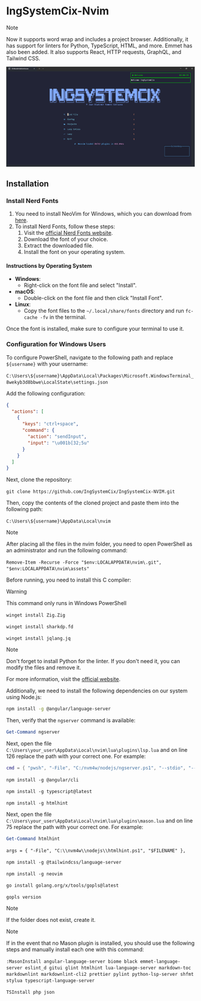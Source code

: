 # IngSystemCix-Nvim

> [!NOTE]
> Now it supports word wrap and includes a project browser. Additionally, it has
> support for linters for Python, TypeScript, HTML, and more. Emmet has also
> been added. It also supports React, HTTP requests, GraphQL, and Tailwind CSS.

![main](./assets/principal.png)

## Installation

### Install Nerd Fonts

1. You need to install NeoVim for Windows, which you can download from [here](https://neovim.io/).
2. To install Nerd Fonts, follow these steps:
   1. Visit the [official Nerd Fonts website](https://www.nerdfonts.com/).
   2. Download the font of your choice.
   3. Extract the downloaded file.
   4. Install the font on your operating system.

#### Instructions by Operating System

- **Windows**:
  - Right-click on the font file and select "Install".
- **macOS**:
  - Double-click on the font file and then click "Install Font".
- **Linux**:
  - Copy the font files to the `~/.local/share/fonts` directory and run `fc-cache -fv` in the terminal.

Once the font is installed, make sure to configure your terminal to use it.

### Configuration for Windows Users

To configure PowerShell, navigate to the following path and replace `${username}` with your username:

`C:\Users\${username}\AppData\Local\Packages\Microsoft.WindowsTerminal_8wekyb3d8bbwe\LocalState\settings.json`

Add the following configuration:

```json
{
  "actions": [
    {
      "keys": "ctrl+space",
      "command": {
        "action": "sendInput",
        "input": "\u001b[32;5u"
      }
    }
  ]
}
```

Next, clone the repository:

`git clone https://github.com/IngSystemCix/IngSystemCix-NVIM.git`

Then, copy the contents of the cloned project and paste them into the following path:

`C:\Users\${username}\AppData\Local\nvim`

> [!NOTE]
> After placing all the files in the nvim folder, you need to open PowerShell as an administrator and run the following command:

`Remove-Item -Recurse -Force "$env:LOCALAPPDATA\nvim\.git", "$env:LOCALAPPDATA\nvim\assets"`

Before running, you need to install this C compiler:

> [!warning]
> This command only runs in Windows PowerShell

`winget install Zig.Zig`

`winget install sharkdp.fd`

`winget install jqlang.jq`

> [!NOTE]
> Don't forget to install Python for the linter. If you don't need it, you can modify the files and remove it.

For more information, visit the [official website](https://www.python.org/).

Additionally, we need to install the following dependencies on our system using Node.js:


```bash
npm install -g @angular/language-server
````

Then, verify that the `ngserver` command is available:

```powershell
Get-Command ngserver
```

Next, open the file `C:\Users\your_user\AppData\Local\nvim\lua\plugins\lsp.lua` and on line 126 replace the path with your correct one. For example:

```lua
cmd = { "pwsh", "-File", "C:/nvm4w/nodejs/ngserver.ps1", "--stdio", "--tsProbeLocations", "" }
```

`npm install -g @angular/cli`

`npm install -g typescript@latest`

`npm install -g htmlhint`

Next, open the file `C:\Users\your_user\AppData\Local\nvim\lua\plugins\mason.lua` and on line 75 replace the path with your correct one. For example:

```powershell
Get-Command htmlhint
```

`args = { "-File", "C:\\nvm4w\\nodejs\\htmlhint.ps1", "$FILENAME" },`

`npm install -g @tailwindcss/language-server`

`npm install -g neovim`

`go install golang.org/x/tools/gopls@latest`

`gopls version`

> [!NOTE]
> If the folder does not exist, create it.

> [!NOTE]
> If in the event that no Mason plugin is installed, you should use the following steps and manually install each one with this command:

`:MasonInstall angular-language-server biome black emmet-language-server eslint_d gitui glint htmlhint lua-language-server markdown-toc markdownlint markdownlint-cli2 prettier pylint python-lsp-server shfmt stylua typescript-language-server`

`TSInstall php json`
